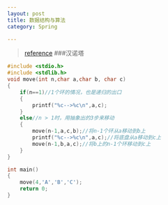 ```yaml
---
layout: post
title: 数据结构与算法
category: Spring

---
```


> [reference](https://github.com/ccpwcn/spring-demo/blob/master/learning.md)
###汉诺塔
```C
#include <stdio.h>
#include <stdlib.h>
void move(int n,char a,char b, char c)
{
    if(n==1)//1个环的情况，也是递归的出口
    {
        printf("%c-->%c\n",a,c);
    }
    else//n > 1时，用抽象出的3步来移动
    {
        move(n-1,a,c,b);//将n-1个环从a移动到b上
        printf("%c-->%c\n",a,c);//将底盘从a移动到c上
        move(n-1,b,a,c);//将b上的n-1个环移动到c上
    }
}

int main()
{
    move(4,'A','B','C');
    return 0;
}
```
